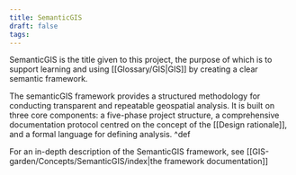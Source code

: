 ```yaml
---
title: SemanticGIS
draft: false
tags:
---
```

 SemanticGIS is the title given to this project, the purpose of which is to support learning and using [[Glossary/GIS|GIS]] by creating a clear semantic framework.
 
The semanticGIS framework provides a structured methodology for conducting transparent and repeatable geospatial analysis. It is built on three core components: a five-phase project structure, a comprehensive documentation protocol centred on the concept of the [[Design rationale]], and a formal language for defining analysis. ^def


For an in-depth description of the SemanticGIS framework, see [[GIS-garden/Concepts/SemanticGIS/index|the framework documentation]]